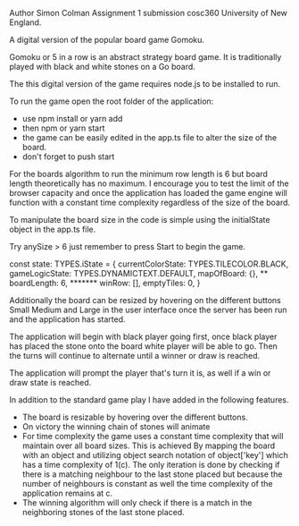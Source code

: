 Author Simon Colman
Assignment 1 submission cosc360 University of New England.

A digital version of the popular board game Gomoku.

Gomoku or 5 in a row is an abstract strategy board game. It is traditionally played with black and white stones on a Go board. 

The this digital version of the game requires node.js to be installed to run.

To run the game open the root folder of the application:

* use npm install or yarn add 
* then npm or yarn start
* the game can be easily edited in the app.ts file to alter the size of the board.
* don't forget to push start

For the boards algorithm to run the minimum row length is 6 but board length theoretically has no maximum. I encourage you to test the limit of the browser capacity and once the application has loaded the game engine will function with a constant time complexity regardless of the size of the board. 

To manipulate the board size in the code is simple using the initialState object in the app.ts file. 

Try anySize > 6 just remember to press Start to begin the game. 

const state: TYPES.iState = {
    currentColorState: TYPES.TILECOLOR.BLACK,
    gameLogicState: TYPES.DYNAMICTEXT.DEFAULT,
    mapOfBoard: {},
**  boardLength: 6, *******
    winRow: [],
    emptyTiles: 0,
}

Additionally the board can be resized by hovering on the different buttons Small Medium and Large in the user interface once the server has been run and the application has started.

The application will begin with black player going first, once black player has placed the stone onto the board white player will be able to go. Then the turns will continue to alternate until a winner or draw is reached. 

The application will prompt the player that's turn it is, as well if a win or draw state is reached.

In addition to the standard game play I have added in the following features. 

* The board is resizable by hovering over the different buttons. 
* On victory the winning chain of stones will animate
* For time complexity the game uses a constant time complexity that will maintain over all board sizes. This is achieved By mapping the board with an object and utilizing object search notation of object['key'] which has a time complexity of 1(c). The only iteration is done by checking if there is a matching neighbour to the last stone placed but because the number of neighbours is constant as well the time complexity of the application remains at c. 
* The winning algorithm will only check if there is a match in the neighboring stones of the last stone placed. 



